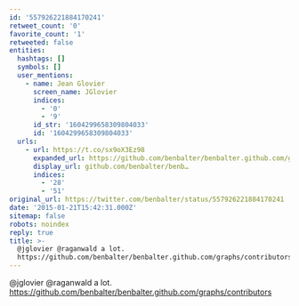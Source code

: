 ```yaml
---
id: '557926221884170241'
retweet_count: '0'
favorite_count: '1'
retweeted: false
entities:
  hashtags: []
  symbols: []
  user_mentions:
    - name: Jean Glovier
      screen_name: JGlovier
      indices:
        - '0'
        - '9'
      id_str: '1604299658309804033'
      id: '1604299658309804033'
  urls:
    - url: https://t.co/sx9oX3Ez98
      expanded_url: https://github.com/benbalter/benbalter.github.com/graphs/contributors
      display_url: github.com/benbalter/benb…
      indices:
        - '28'
        - '51'
original_url: https://twitter.com/benbalter/status/557926221884170241
date: '2015-01-21T15:42:31.000Z'
sitemap: false
robots: noindex
reply: true
title: >-
  @jglovier @raganwald a lot.
  https://github.com/benbalter/benbalter.github.com/graphs/contributors
---
```


@jglovier @raganwald a lot. https://github.com/benbalter/benbalter.github.com/graphs/contributors